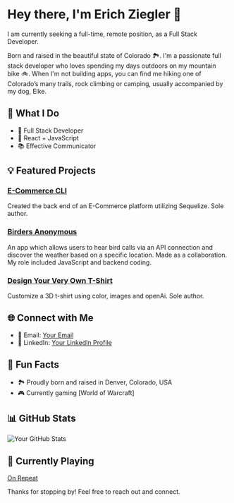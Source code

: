 # Hey there, I'm Erich Ziegler 👋

I am currently seeking a full-time, remote position, as a Full Stack Developer.

Born and raised in the beautiful state of Colorado 🏞️. I'm a passionate full stack developer who loves spending my days outdoors on my mountain bike 🚲. When I'm not building apps, you can find me hiking one of Colorado’s many trails, rock climbing or camping, usually accompanied by my dog, Elke.

## 🌟 What I Do

- 🚀 Full Stack Developer
- 🎨 React + JavaScript
- 📚 Effective Communicator

## 💡 Featured Projects

### [E-Commerce CLI](https://github.com/eziegler11/back-end-ecommerce-CL-app)
Created the back end of an E-Commerce platform utilizing Sequelize. Sole author.

### [Birders Anonymous](https://github.com/eziegler11/birders-anonymous)
An app which allows users to hear bird calls via an API connection and discover the weather based on a specific location. Made as a collaboration. My role included JavaScript and backend coding.

### [Design Your Very Own T-Shirt](https://github.com/eziegler11/shirt-designer)
Customize a 3D t-shirt using color, images and openAi. Sole author.

## 🌐 Connect with Me

- 📧 Email: [Your Email](mailto:erich.ziegler11@gmail.com)
- 💼 LinkedIn: [Your LinkedIn Profile](https://www.linkedin.com/in/erichziegler/)

## 🌱 Fun Facts

- 🏞️ Proudly born and raised in Denver, Colorado, USA
- 🎮 Currently gaming [World of Warcraft]

## 📊 GitHub Stats

![Your GitHub Stats](https://github-readme-stats.vercel.app/api?username=eziegler11&show_icons=true)

## 🎵 Currently Playing

[On Repeat](https://youtu.be/q7MbD2Hy8JI)

Thanks for stopping by! Feel free to reach out and connect.
